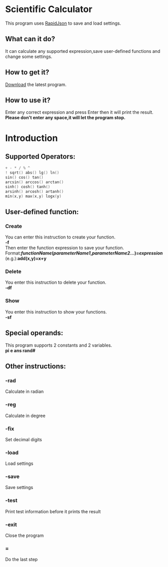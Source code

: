 # Scientific Calculator
This program uses [RapidJson](https://github.com/Tencent/rapidjson/) to save and load settings.
## What can it do?
It can calculate any supported expression,save user-defined functions and change some settings.
## How to get it?
[Download](https://github.com/LuKaderZ/ll-calculator/releases) the latest program.
## How to use it?
Enter any correct expression and press Enter then it will print the result.<br/>
**Please don't enter any space,it will let the program stop.**
# Introduction
## Supported Operators:
```cpp
+ - * / % ^
! sqrt() abs() lg() ln()
sin() cos() tan()
arcsin() arccos() arctan()
sinh() cosh() tanh()
arsinh() arcosh() artanh()
min(x,y) max(x,y) logx(y)
```
## User-defined function:
### Create
You can enter this instruction to create your function.<br/>
**-f**<br/>
Then enter the function expression to save your function.<br/>
Format:***functionName*(*parameterName1*,*parameterName2*...)=*expression***<br/>
(e.g.):**add(x,y)=x+y**
### Delete
You enter this instruction to delete your function.<br/>
**-df**
### Show
You enter this instruction to show your functions.<br/>
**-sf**
## Special operands:
This program supports 2 constants and 2 variables.<br/>
**pi e ans rand#**
## Other instructions:
### -rad
Calculate in radian
### -reg
Calculate in degree
### -fix
Set decimal digits
### -load
Load settings
### -save
Save settings
### -test
Print test information before it prints the result
### -exit
Close the program
### =
Do the last step
